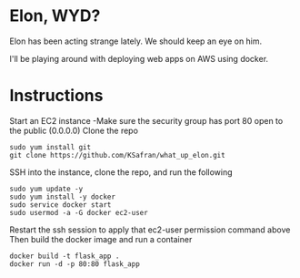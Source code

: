 # Elon, WYD?
Elon has been acting strange lately. We should keep an eye on him.

I'll be playing around with deploying web apps on AWS using docker.

# Instructions
Start an EC2 instance
-Make sure the security group has port 80 open to the public (0.0.0.0)
Clone the repo
```
sudo yum install git
git clone https://github.com/KSafran/what_up_elon.git
```

SSH into the instance, clone the repo, and run the following
```
sudo yum update -y
sudo yum install -y docker
sudo service docker start
sudo usermod -a -G docker ec2-user
```
Restart the ssh session to apply that ec2-user permission command above
Then build the docker image and run a container
```
docker build -t flask_app .
docker run -d -p 80:80 flask_app
```
